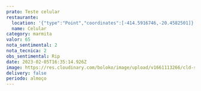 ```yaml
---
prato: Teste celular
restaurante:
  location: '{"type":"Point","coordinates":[-414.5916746,-20.4582501]}'
  name: Celular
category: marmita
valor: 65
nota_sentimental: 2
nota_tecnica: 2
obs_sentimental: Rip
date: 2023-02-05T16:35:14.926Z
image: https://res.cloudinary.com/boloko/image/upload/v1661113266/cld-sample.jpg
delivery: false
periodo: almoço
---
```

